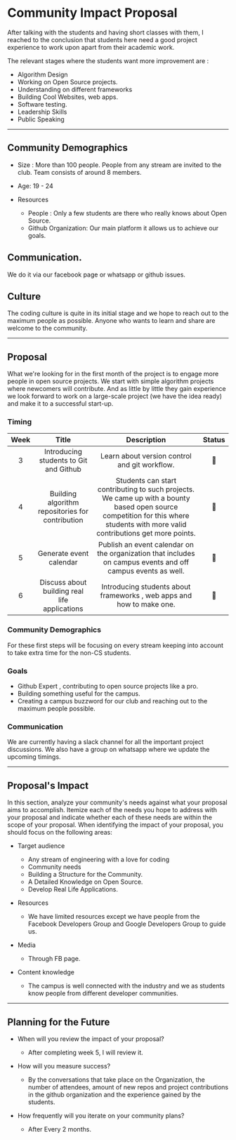 # Community Impact Proposal

After talking with the students and having short classes with them, I reached to the conclusion that students here need a good project experience to work upon apart from their academic work.

The relevant stages where the students want more improvement are :
* Algorithm Design
* Working on Open Source projects.
* Understanding on different frameworks 
* Building Cool Websites, web apps.
* Software testing.
* Leadership Skills
* Public Speaking

--------------------------------------------
## Community Demographics

* Size : More than 100 people. People from any stream are invited to the club. Team consists of around 8 members. 

* Age: 19 - 24

* Resources
  - People : Only a few students are there who really knows about Open Source.
  - Github Organization: Our main platform it allows us to achieve our goals.

## Communication.
We do it via our facebook page or whatsapp or github issues.

## Culture
The coding culture is quite in its initial stage and we hope to reach out to the maximum people as possible. Anyone who wants to learn and share are welcome to the community.

--------------------------------------------------------------


## Proposal
What we're looking for in the first month of the project is to engage more people in open source projects. We start with simple algorithm projects where newcomers will contribute. And as little by little they gain experience we look forward to work on a large-scale project (we have the idea ready) and make it to a successful start-up.

### Timing
| Week |              Title              |                                                    Description                                                    |           Status            |
|:----:|:-------------------------------:|:-----------------------------------------------------------------------------------------------------------------:|:---------------------------:|
|   3  | Introducing students to Git and Github | Learn about version control and git workflow. |    :white_square_button:    |
|   4  |    Building algorithm repositories for contribution | Students can start contributing to such projects. We came up with a bounty based open source competition for this where students with more valid contributions get more points.    |    :white_square_button:    |
|   5  | Generate event calendar        | Publish an event calendar on the organization that includes on campus events and off campus events as well.        |    :white_square_button:    |
|   6  | Discuss about building real life applications      | Introducing students about frameworks , web apps and how to make one.  |    :white_square_button:    |

### Community Demographics
For these first steps will be focusing on every stream keeping into account to take extra time for the non-CS students.

### Goals
  - Github Expert , contributing to open source projects like a pro.
  - Building something useful for the campus.
  - Creating a campus buzzword for our club and reaching out to the maximum people possible.

### Communication

We are currently having a slack channel for all the important project discussions. We also have a group on whatsapp where we update the upcoming timings.


-------------------------------------------------

## Proposal's Impact

In this section, analyze your community's needs against what your proposal aims to accomplish. Itemize each of the needs you hope to address with your proposal and indicate whether each of these needs are within the scope of your proposal.
When identifying the impact of your proposal, you should focus on the following areas:
* Target audience
   - Any stream of engineering with a love for coding
   - Community needs
   - Building a Structure for the Community.
   - A Detailed Knowledge on Open Source. 
   - Develop Real Life Applications.

* Resources
   - We have limited resources except we have people from the Facebook Developers Group and Google Developers Group to guide us.

* Media
  - Through FB page.

* Content knowledge
  - The campus is well connected with the industry and we as students know people from different developer communities.

-----------------------------------------------

## Planning for the Future

* When will you review the impact of your proposal?
   - After completing week 5, I will review it.
* How will you measure success?
   - By the conversations that take place on the Organization, the number of attendees, amount of new repos and project contributions in the github organization and the experience gained by the students.

* How frequently will you iterate on your community plans?
   - After Every 2 months.









